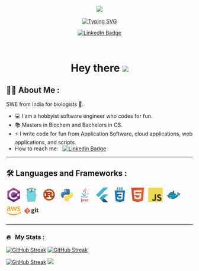 <p align="center"><img src="https://media4.giphy.com/media/odTTszSU3M3pb5I9eW/giphy.gif" width="200"/></p>
<p align="center">
<a href="https://git.io/typing-svg"><img src="https://readme-typing-svg.demolab.com?font=Fira+Code&size=30&duration=2000&pause=500&center=true&vCenter=true&multiline=true&random=false&width=435&height=85&lines=Arabian+Coconut;Software+Engineer" alt="Typing SVG"/></a>
<p align="center">
<a href="https://www.linkedin.com/in/maheirkapadia"><img src="https://img.shields.io/badge/LinkedIn-blue?style=for-the-badge&logo=linkedin&logoColor=white" alt="LinkedIn Badge"></a>
<p align="center">
<p align="center"><img src="https://komarev.com/ghpvc/?username=arabiancoconut&style=flat-square&color=blue" alt=""></p>
<h1 align="center">Hey there <img src="https://media.giphy.com/media/hvRJCLFzcasrR4ia7z/giphy.gif" width="40"></h1>

## 👨‍💻 About Me : 
SWE from India for biologists 🔬.
- 💻 I am a hobbyist software engineer who codes for fun.
- 📚 Masters in Biochem and Bachelors in CS.
- ⚡ I write code for fun from Application Software, cloud applications, web applications, and scripts.
- How to reach me: &nbsp; [![Linkedin Badge](https://img.shields.io/badge/-ArabianCoconut-blue?style=flat&logo=Linkedin&logoColor=white)](https://www.linkedin.com/in/maheirkapadia)

---

## 🛠️ Languages and Frameworks :
<p>
  <img src="https://github.com/devicons/devicon/blob/master/icons/csharp/csharp-original.svg" title="Csharp" alt="Csharp" width="40" height="40"/>&nbsp;
  <img src="https://github.com/devicons/devicon/blob/master/icons/go/go-original.svg" title="Go" alt="Go" width="40" height="40"/>&nbsp;
  <img src="https://github.com/ArabianCoconut/devicon/blob/master/icons/rust/rust-edited.svg"title="Rust" alt="Rust" width="40" height="40"/>&nbsp;
  <img src="https://github.com/devicons/devicon/blob/master/icons/python/python-original.svg" title="Python" alt="Python" width="40" height="40"/>&nbsp;
  <img src="https://github.com/devicons/devicon/blob/master/icons/java/java-original-wordmark.svg" title="Java" alt="Java" width="40" height="40"/>&nbsp;
  <img src="https://github.com/devicons/devicon/blob/master/icons/flutter/flutter-original.svg" title="Flutter" alt="Flutter" width="40" height="40"/>&nbsp;
  <img src="https://github.com/devicons/devicon/blob/master/icons/css3/css3-plain-wordmark.svg"  title="CSS3" alt="CSS" width="40" height="40"/>&nbsp;
  <img src="https://github.com/devicons/devicon/blob/master/icons/html5/html5-original.svg" title="HTML5" alt="HTML" width="40" height="40"/>&nbsp;
  <img src="https://github.com/devicons/devicon/blob/master/icons/javascript/javascript-original.svg" title="JavaScript" alt="JavaScript" width="40" height="40"/>&nbsp;
  <img src="https://github.com/devicons/devicon/blob/develop/icons/docker/docker-original.svg" title="Docker" alt="Docker" width="40" height="40"/>&nbsp;
  <img src="https://github.com/devicons/devicon/blob/master/icons/amazonwebservices/amazonwebservices-plain-wordmark.svg" title="AWS" alt="AWS" width="40" height="40"/>&nbsp;
  <img src="https://github.com/devicons/devicon/blob/master/icons/git/git-original-wordmark.svg" title="Git" **alt="Git" width="40" height="40"/>&nbsp;
</p>

---

### 🔥 &nbsp; My Stats :

[![GitHub Streak](http://github-profile-summary-cards.vercel.app/api/cards/stats?username=arabiancoconut&theme=2077)](https://github-profile-summary-cards.vercel.app) [![GitHub Streak](http://github-profile-summary-cards.vercel.app/api/cards/repos-per-language?username=arabiancoconut&theme=2077)](https://github-profile-summary-cards.vercel.app) 

[![GitHub Streak](https://github-profile-summary-cards.vercel.app/api/cards/profile-details?username=arabiancoconut&theme=2077)](https://github-profile-summary-cards.vercel.app) ![](http://github-profile-summary-cards.vercel.app/api/cards/productive-time?username=arabiancoconut&theme=2077&utcOffset=5.30)
